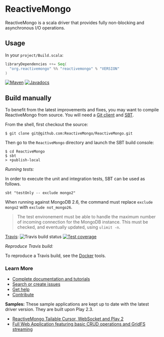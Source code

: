 # ReactiveMongo

ReactiveMongo is a scala driver that provides fully non-blocking and asynchronous I/O operations.

## Usage

In your `project/Build.scala`:

```scala
libraryDependencies ++= Seq(
  "org.reactivemongo" %% "reactivemongo" % "VERSION"
)
```

[![Maven](https://img.shields.io/maven-central/v/org.reactivemongo/reactivemongo_2.12.svg)](http://search.maven.org/#search%7Cga%7C1%7Ca%3A%22reactivemongo_2.12%22) [![Javadocs](https://javadoc.io/badge/org.reactivemongo/reactivemongo_2.12.svg)](https://javadoc.io/doc/org.reactivemongo/reactivemongo_2.12)

## Build manually

To benefit from the latest improvements and fixes, you may want to compile ReactiveMongo from source. You will need a [Git client](http://git-scm.com/) and [SBT](http://www.scala-sbt.org).

From the shell, first checkout the source:

```
$ git clone git@github.com:ReactiveMongo/ReactiveMongo.git
```

Then go to the `ReactiveMongo` directory and launch the SBT build console:

```
$ cd ReactiveMongo
$ sbt
> +publish-local
```

*Running tests:*

In order to execute the unit and integration tests, SBT can be used as follows.

    sbt "testOnly -- exclude mongo2"

When running against MongoDB 2.6, the command must replace `exclude mongo2` with `exclude not_mongo26`.

> The test environement must be able to handle the maximum number of incoming connection for the MongoDB instance. This must be checked, and eventually updated, using `ulimit -n`.

[Travis](https://travis-ci.org/ReactiveMongo/ReactiveMongo): ![Travis build status](https://travis-ci.org/ReactiveMongo/ReactiveMongo.png?branch=master)
[![Test coverage](https://img.shields.io/badge/coverage-60%25-yellowgreen.svg)](https://reactivemongo.github.io/ReactiveMongo/coverage/0.12.7/)

*Reproduce Travis build:*

To reproduce a Travis build, see the [Docker](tools/docker/README.md) tools.

### Learn More

- [Complete documentation and tutorials](http://reactivemongo.org)
- [Search or create issues](https://github.com/ReactiveMongo/ReactiveMongo/issues)
- [Get help](https://groups.google.com/forum/?fromgroups#!forum/reactivemongo)
- [Contribute](https://github.com/ReactiveMongo/ReactiveMongo/blob/master/CONTRIBUTING.md#reactivemongo-developer--contributor-guidelines)

**Samples:** These sample applications are kept up to date with the latest driver version. They are built upon Play 2.3.

* [ReactiveMongo Tailable Cursor, WebSocket and Play 2](https://github.com/sgodbillon/reactivemongo-tailablecursor-demo)
* [Full Web Application featuring basic CRUD operations and GridFS streaming](https://github.com/sgodbillon/reactivemongo-demo-app)
